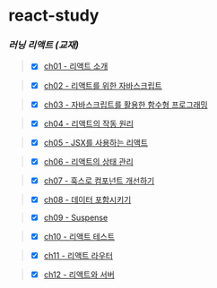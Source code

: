 # react-study

### _러닝 리액트 (교재)_

> - [x] [ch01 - 리액트 소개](#)

> - [x] [ch02 - 리액트를 위한 자바스크립트](#)

> - [x] [ch03 - 자바스크립트를 활용한 함수형 프로그래밍](https://github.com/ding-co/react-study/blob/main/code/ch03)

> - [x] [ch04 - 리액트의 작동 원리](https://github.com/ding-co/react-study/blob/main/code/ch04)

> - [x] [ch05 - JSX를 사용하는 리액트](https://github.com/ding-co/react-study/blob/main/code/ch05)

> - [x] [ch06 - 리액트의 상태 관리](https://github.com/ding-co/react-study/blob/main/code/ch06)

> - [x] [ch07 - 훅스로 컴포넌트 개선하기](https://github.com/ding-co/react-study/blob/main/code/ch07)

> - [x] [ch08 - 데이터 포함시키기](https://github.com/ding-co/react-study/blob/main/code/ch08)

> - [x] [ch09 - Suspense](https://github.com/ding-co/react-study/blob/main/code/ch09)

> - [x] [ch10 - 리액트 테스트](https://github.com/ding-co/react-study/blob/main/code/ch10)

> - [x] [ch11 - 리액트 라우터](https://github.com/ding-co/react-study/blob/main/code/ch11)

> - [x] [ch12 - 리액트와 서버](https://github.com/ding-co/react-study/blob/main/code/ch12)

